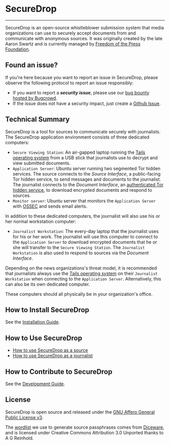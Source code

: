 # SecureDrop
---

SecureDrop is an open-source whistleblower submission system that media organizations can use to securely accept documents from and communicate with anonymous sources. It was originally created by the late Aaron Swartz and is currently managed by [Freedom of the Press Foundation](https://freedom.press).

## Found an issue?

If you're here because you want to report an issue in SecureDrop, please observe the following protocol to report an issue responsibly:

* If you want to report a **_security issue_**, please use our [bug bounty hosted by Bugcrowd](https://bugcrowd.com/freedomofpress).
* If the issue does not have a security impact, just create a [Github Issue](https://github.com/freedomofpress/securedrop/issues/new).

## Technical Summary

SecureDrop is a tool for sources to communicate securely with journalists. The SecureDrop application environment consists of three dedicated computers:

* `Secure Viewing Station`: An air-gapped laptop running the [Tails operating system](https://tails.boum.org/) from a USB stick that journalists use to decrypt and view submitted documents.
* `Application Server`: Ubuntu server running two segmented Tor hidden services. The source connects to the *Source Interface*, a public-facing Tor hidden service, to send messages and documents to the journalist. The journalist connects to the *Document Interface*, an [authenticated Tor hidden service](https://gitweb.torproject.org/torspec.git/tree/rend-spec.txt#n851), to download encrypted documents and respond to sources.
* `Monitor server`: Ubuntu server that monitors the `Application Server` with [OSSEC](http://www.ossec.net/) and sends email alerts.

In addition to these dedicated computers, the journalist will also use his or her normal workstation computer:

* `Journalist Workstation`: The every-day laptop that the journalist uses for his or her work. The journalist will use this computer to connect to the `Application Server` to download encrypted documents that he or she will transfer to the `Secure Viewing Station`. The `Journalist Workstation` is also used to respond to sources via the *Document Interface*.

Depending on the news organizations's threat model, it is recommended that journalists always use the [Tails operating system](https://tails.boum.org/) on their `Journalist Workstation` when connecting to the `Application Server`. Alternatively, this can also be its own dedicated computer.

These computers should all physically be in your organization's office.

## How to Install SecureDrop

See the [Installation Guide](/docs/install.md).

## How to Use SecureDrop

* [How to use SecureDrop as a source](/docs/source_user_manual.md)
* [How to use SecureDrop as a journalist](/docs/journalist_user_manual.md)

## How to Contribute to SecureDrop

See the [Development Guide](/docs/develop.md).

## License

SecureDrop is open source and released under the [GNU Affero General Public License v3](/LICENSE).

The [wordlist](/securedrop/wordlist) we use to generate source passphrases comes from [Diceware](http://world.std.com/~reinhold/diceware.html), and is licensed under Creative Commons Attribution 3.0 Unported thanks to A G Reinhold.
